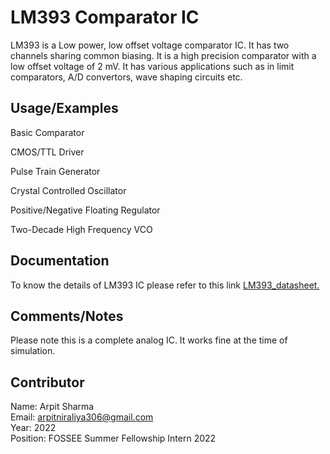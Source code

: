 
# LM393 Comparator IC

LM393 is a Low power, low offset voltage comparator IC. It has two channels sharing common biasing. It is a high precision comparator with a low offset voltage of 2 mV. It has various applications such as in limit comparators, A/D convertors, wave shaping circuits etc.


## Usage/Examples

Basic Comparator  

CMOS/TTL Driver

Pulse Train Generator

Crystal Controlled Oscillator

Positive/Negative Floating Regulator

Two-Decade High Frequency VCO


## Documentation

To know the details of LM393 IC please refer to this link [LM393_datasheet.](https://www.ti.com/lit/ds/symlink/lm393-n.pdf?ts=1665939843518&ref_url=https%253A%252F%252Fwww.google.com%252F)

## Comments/Notes

Please note this is a complete analog IC. It works fine at the time of simulation.

## Contributor

Name: Arpit Sharma  
Email: arpitniraliya306@gmail.com  
Year: 2022  
Position: FOSSEE Summer Fellowship Intern 2022

